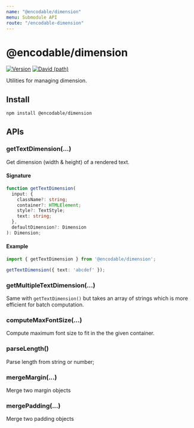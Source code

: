 ```yaml
---
name: "@encodable/dimension"
menu: Submodule API
route: "/encodable-dimension"
---
```


# @encodable/dimension

[![Version](https://img.shields.io/npm/v/@encodable/dimension.svg?style=flat)](https://img.shields.io/npm/v/@encodable/dimension.svg?style=flat)
[![David (path)](https://img.shields.io/david/kristw/encodable.svg?path=packages%2Fencodable-dimension&style=flat-square)](https://david-dm.org/kristw/encodable?path=packages/encodable-dimension)

Utilities for managing dimension.

## Install

```sh
npm install @encodable/dimension
```

## APIs

### getTextDimension(...)

Get dimension (width & height) of a rendered text.

#### Signature

```ts
function getTextDimension(
  input: {
    className?: string;
    container?: HTMLElement;
    style?: TextStyle;
    text: string;
  },
  defaultDimension?: Dimension
): Dimension;
```

#### Example

```ts
import { getTextDimension } from '@encodable/dimension';

getTextDimension({ text: 'abcdef' });
```

### getMultipleTextDimension(...)

Same with `getTextDimension()` but takes an array of strings which is more efficient for batch computation.

### computeMaxFontSize(...)

Compute maximum font size to fit in the the given container.

### parseLength()

Parse length from string or number;

### mergeMargin(...)

Merge two margin objects

### mergePadding(...)

Merge two padding objects
